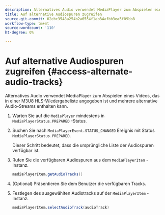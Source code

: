 ```yaml
---
description: Alternatives Audio verwendet MediaPlayer zum Abspielen eines Videos, das in einer M3U8 HLS-Wiedergabeliste angegeben ist und mehrere alternative Audio-Streams enthalten kann.
title: Auf alternative Audiospuren zugreifen
source-git-commit: 02ebc3548a254b2a6554f1ab34afbb3ea5f09bb8
workflow-type: tm+mt
source-wordcount: '110'
ht-degree: 0%

---
```


# Auf alternative Audiospuren zugreifen {#access-alternate-audio-tracks}

Alternatives Audio verwendet MediaPlayer zum Abspielen eines Videos, das in einer M3U8 HLS-Wiedergabeliste angegeben ist und mehrere alternative Audio-Streams enthalten kann.

1. Warten Sie auf die `MediaPlayer` mindestens in `MediaPlayerStatus.PREPARED` -Status.
1. Suchen Sie nach `MediaPlayerEvent.STATUS_CHANGED` Ereignis mit Status `MediaPlayerStatus.PREPARED`.

   Dieser Schritt bedeutet, dass die ursprüngliche Liste der Audiospuren verfügbar ist.

1. Rufen Sie die verfügbaren Audiospuren aus dem `MediaPlayerItem` -Instanz.

   ```java
   mediaPlayerItem.getAudioTracks()
   ```

1. (Optional) Präsentieren Sie dem Benutzer die verfügbaren Tracks.
1. Festlegen des ausgewählten Audiotracks auf der `MediaPlayerItem` -Instanz.

   ```java
   mediaPlayerItem.selectAudioTrack(audioTrack)
   ```
